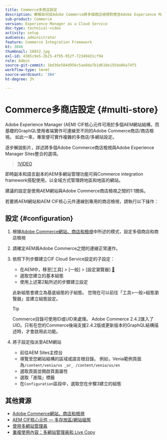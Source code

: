 ```yaml
---
title: Commerce多商店設定
description: 瞭解如何從Adobe Commerce將多個商店檢視對應至Adobe Experience Manager。 如此一來，專案便可支援多租使用者和多語言使用案例。
sub-product: Commerce
version: Experience Manager as a Cloud Service
doc-type: technical-video
activity: setup
audience: administrator
feature: Commerce Integration Framework
kt: 3046
thumbnail: 28952.jpg
exl-id: 4385c9e5-2b25-4f95-952f-72349431cf94
role: Admin
source-git-commit: 1bd36e584d956c5ae8da7b1d618e155da86a74f5
workflow-type: tm+mt
source-wordcount: '364'
ht-degree: 3%

---
```


# Commerce多商店設定 {#multi-store}

Adobe Experience Manager (AEM) CIF核心元件可用於多個AEM網站結構，而基礎的GraphQL使用者端實作可連線至不同的Adobe Commerce商店/商店檢視。 如此一來，專案便可實作複雜的多商店/多網站設定。

逐步解說影片，詳述將多個Adobe Commerce商店檢視與Adobe Experience Manager Sites整合的選項。

>[!VIDEO](https://video.tv.adobe.com/v/28952/?quality=12)

即時副本和語言副本的AEM多網站管理功能可與Commerce integration framework搭配使用，以全域方式管理跨地區和地區的網站。

建議的設定是使用AEM網站與Adobe Commerce商店檢視之間的1:1關係。

若要將AEM網站和AEM CIF核心元件連線到專用的商店檢視，請執行以下操作：

## 設定 {#configuration}

1. 根據[Adobe Commerce網站、商店和檢視](https://experienceleague.adobe.com/docs/commerce-admin/start/setup/websites-stores-views.html?lang=zh-Hant)中所述的模式，設定多個商店和商店檢視

2. 請確定AEM與Adobe Commerce之間的連線正常運作。

3. 依照下列步驟建立CIF Cloud Service設定的子設定：

   * 在AEM中，移至[工具] > [一般] > [設定瀏覽器] [&#128279;](/help/implementing/developing/introduction/configurations.md#using-configuration-browser)
   * 選取您建立的基本組態
   * 使用上述第2點所述的步驟建立設定

   此新組態會建立為基底組態的子組態。 您現在可以前往「工具>一般>組態瀏覽器」並建立組態設定。

   >[!TIP]
   >
   > Commerce目錄可使用ID或UID來處理。 Adobe Commerce 2.4.2匯入了UID。只有在您的Commerce後端支援2.4.2版或更新版本的GraphQL結構描述時，才會啟用此功能。

4. 將子設定指派至AEM網站

   * 前往AEM Sites主控台
   * 導覽至您網站結構的區域或語言根目錄。 例如，Venia範例頁面為`/content/venia/us _or_ /content/venia/us/en`
   * 選取頁面並開啟頁面屬性
   * 選取「進階」標籤
   * 在`Configuration`區段中，選取您在步驟3建立的組態

## 其他資源

* [Adobe Commerce網站、商店和檢視](https://experienceleague.adobe.com/docs/commerce-admin/start/setup/websites-stores-views.html?lang=zh-Hant)
* [AEM CIF核心元件 — 多存放區/網站組態](https://github.com/adobe/aem-core-cif-components#multi-store--site-configuration)
* [使用多網站管理員](https://experienceleague.adobe.com/docs/experience-manager-learn/sites/translation/multi-site-manager-feature-video-use.html?lang=zh-Hant)
* [重複使用內容：多網站管理員和 Live Copy](/help/sites-cloud/administering/msm/overview.md)
